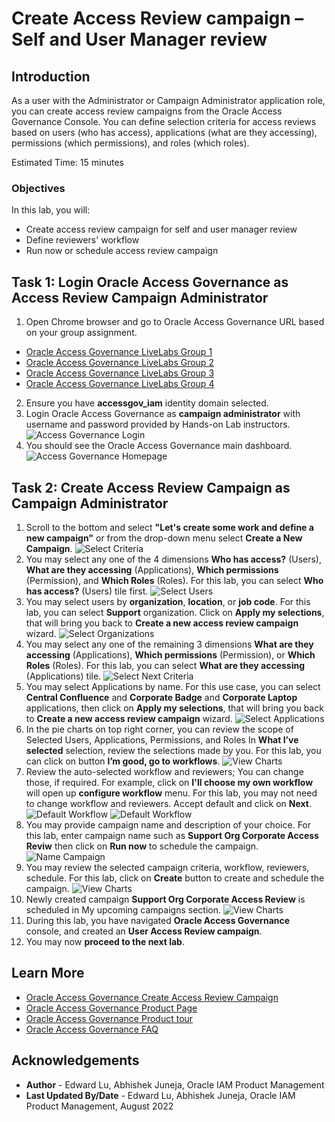 # Create Access Review campaign – Self and User Manager review

## Introduction

As a user with the Administrator or Campaign Administrator application role, you can create access review campaigns from the Oracle Access Governance Console. You can define selection criteria for access reviews based on users (who has access), applications (what are they accessing), permissions (which permissions), and roles (which roles).

Estimated Time: 15 minutes

### Objectives

In this lab, you will:
* Create access review campaign for self and user manager review
* Define reviewers' workflow
* Run now or schedule access review campaign


## Task 1: Login Oracle Access Governance as Access Review Campaign Administrator

1. Open Chrome browser and go to Oracle Access Governance URL based on your group assignment. 
- [Oracle Access Governance LiveLabs Group 1](https://accessgov-eap1-yzukikevdw6w.access-governance.us-ashburn-1.oci.oraclecloud.com/ui/)
- [Oracle Access Governance LiveLabs Group 2](https://accessgov-outreach02-yzukikevdw6w.access-governance.us-ashburn-1.oci.oraclecloud.com/ui/)
- [Oracle Access Governance LiveLabs Group 3](https://accessgov-outreach03-yzukikevdw6w.access-governance.us-ashburn-1.oci.oraclecloud.com/ui/)
- [Oracle Access Governance LiveLabs Group 4](https://accessgov-outreach04-yzukikevdw6w.access-governance.us-ashburn-1.oci.oraclecloud.com/ui/)
2. Ensure you have **accessgov_iam** identity domain selected.
3. Login Oracle Access Governance as **campaign administrator** with username and password provided by Hands-on Lab instructors.
	![Access Governance Login](images/ag-logon.png)
4. You should see the Oracle Access Governance main dashboard.
  ![Access Governance Homepage](images/ag-homepage.png)

## Task 2: Create Access Review Campaign as Campaign Administrator  
1. Scroll to the bottom and select **"Let's create some work and define a new campaign"** or from the drop-down menu select **Create a New Campaign**.
  ![Select Criteria](images/create-campaign.png)
2. You may select any one of the 4 dimensions **Who has access?** (Users), **What are they accessing** (Applications), **Which permissions** (Permission), and **Which Roles** (Roles). For this lab, you can select **Who has access?** (Users) tile first. 
  ![Select Users](images/select-dimensions.png)
3. You may select users by **organization**, **location**, or **job code**. For this lab, you can select **Support** organization. Click on **Apply my selections**, that will bring you back to **Create a new access review campaign** wizard. 
  ![Select Organizations](images/select-users.png)
4. You may select any one of the remaining 3 dimensions **What are they accessing** (Applications), **Which permissions** (Permission), or **Which Roles** (Roles). For this lab, you can select **What are they accessing** (Applications) tile.
  ![Select Next Criteria](images/select-next.png)
5. You may select Applications by name. For this use case, you can select **Central Confluence** and **Corporate Badge** and **Corporate Laptop** applications, then click on **Apply my selections**, that will bring you back to **Create a new access review campaign** wizard.
  ![Select Applications](images/select-applications.png)
6. In the pie charts on top right corner, you can review the scope of Selected Users, Applications, Permissions, and Roles In **What I’ve selected** selection, review the selections made by you. For this lab, you can click on button **I’m good, go to workflows**.
 ![View Charts](images/view-charts.png)
7. Review the auto-selected workflow and reviewers; You can change those, if required. For example, click on **I'll choose my own workflow** will open up **configure workflow** menu. For this lab, you may not need to change workflow and reviewers. Accept default and click on **Next**.
 ![Default Workflow](images/configure-workflow.png)
 ![Default Workflow](images/default-workflow.png)
8. You may provide campaign name and description of your choice. For this lab, enter campaign name such as **Support Org Corporate Access Reviw** then click on **Run now** to schedule the campaign.
 ![Name Campaign](images/name-campaign.png)
9. You may review the selected campaign criteria, workflow, reviewers, schedule. For this lab, click on **Create** button to create and schedule the campaign.
 ![View Charts](images/summary.png)
10. Newly created campaign **Support Org Corporate Access Review** is scheduled in My upcoming campaigns section.
 ![View Charts](images/view-created-campaign.png)
 11. During this lab, you have navigated **Oracle Access Governance** console, and created an **User Access Review campaign**.
 12. You may now **proceed to the next lab**. 

## Learn More

* [Oracle Access Governance Create Access Review Campaign](https://docs.oracle.com/en/cloud/paas/access-governance/pdapg/index.html)
* [Oracle Access Governance Product Page](https://www.oracle.com/security/cloud-security/access-governance/)
* [Oracle Access Governance Product tour](https://www.oracle.com/webfolder/s/quicktours/paas/pt-sec-access-governance/index.html)
* [Oracle Access Governance FAQ](https://www.oracle.com/security/cloud-security/access-governance/faq/)

## Acknowledgements
* **Author** - Edward Lu, Abhishek Juneja, Oracle IAM Product Management
* **Last Updated By/Date** - Edward Lu, Abhishek Juneja, Oracle IAM Product Management, August 2022
